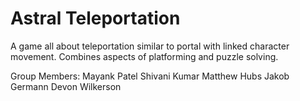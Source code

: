 # Astral Teleportation

A game all about teleportation similar to portal with linked character movement. 
Combines aspects of platforming and puzzle solving.

Group Members: 
Mayank Patel
Shivani Kumar
Matthew Hubs
Jakob Germann
Devon Wilkerson

